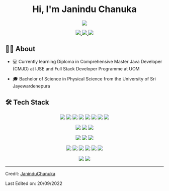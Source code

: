 <h1 align="center">Hi, I'm Janindu Chanuka</h1>
<p align="center">
 <a><img src="https://readme-typing-svg.herokuapp.com?lines=Computer+Science+Student;Web+Developer;Programming+Enthusiastic;Always%20learning%20new%20things&center=true&width=380&height=45"></a></p>
<p align="center">
<a href="mailto:mkjchanuka@gmail.com" rel="nofollow">
<img src="https://img.shields.io/badge/Gmail-D14836?style=for-the-badge&logo=gmail&logoColor=white">
</a>
<a href="https://www.linkedin.com/in/janindu-chanuka/" rel="nofollow">
<img src="https://img.shields.io/badge/linkedin-%230077B5.svg?style=for-the-badge&logo=linkedin&logoColor=white">
</a>
<a href="#" rel="nofollow">
<img src="https://img.shields.io/badge/Twitter-%231DA1F2.svg?style=for-the-badge&logo=Twitter&logoColor=white">
</a>
</p>

<h2>👨‍💻 About </h2>

- 💻 Currently learning Diploma in Comprehensive Master Java Developer (CMJD) at IJSE and Full Stack Developer Programme at UOM

- 🎓 Bachelor of Science in Physical Science from the University of Sri Jayewardenepura

<h2>🛠️ Tech Stack </h2>
<p align="center">
<img src="https://img.shields.io/badge/python-3670A0?style=for-the-badge&logo=python&logoColor=ffdd54&">
<img src="https://img.shields.io/badge/java-%23ED8B00.svg?style=for-the-badge&logo=data:image/png;base64,iVBORw0KGgoAAAANSUhEUgAAAA4AAAAOCAYAAAAfSC3RAAAABmJLR0QA/wD/AP+gvaeTAAABCUlEQVQokZXSsU6UURAF4G9YjNog0SxqJLZb2hIbGxpjQUHBC/AE2vkIBAoqCxofwc7GjoRIAoU1UhEg0hIoNiHHwlss7L8bmeQmNzNz5pwzGaZEkodJqqs2Mw2INSx0FWYnMPXwGfM4TfKiqn79D+MWXuEH3t0FTWTEBQ7wB/0JPWMy55L0kywn6SVZafmFZmFcapL3OMEnvMFHPEuyiAG2O4FV9R1fEFxi2KSe4yX2p3ncxE4b+gC/2/+wqo7HGJM8SfIWV9jDHK5xhJtmoXMpG0m+Jnl+J99Psp5kdfSKaqRhFh+w5N+1DBv7GXbxGqdV9fMWcAQ8aAt52t4jPMa3qjrqlHuf+As+xG1z9SBNwAAAAABJRU5ErkJggg==">
<img src="https://img.shields.io/badge/javascript-%23323330.svg?style=for-the-badge&logo=javascript&logoColor=%23F7DF1E">
<img src="https://img.shields.io/badge/html5-%23E34F26.svg?style=for-the-badge&logo=html5&logoColor=white">
<img src="https://img.shields.io/badge/css3-%231572B6.svg?style=for-the-badge&logo=css3&logoColor=white">
<img src="https://img.shields.io/badge/c-%2300599C.svg?style=for-the-badge&logo=c&logoColor=white">
<img src="https://img.shields.io/badge/c++-%2300599C.svg?style=for-the-badge&logo=c%2B%2B&logoColor=white">
<img src="https://img.shields.io/badge/SQL%20-%23025E8C.svg?style=for-the-badge&logo=amazon-dynamodb&logoColor=white"></a>
</p>
<p align="center">
<img src="https://img.shields.io/badge/angular-%23DD0031.svg?style=for-the-badge&logo=angular&logoColor=white">
<img src="https://img.shields.io/badge/jquery-%230769AD.svg?style=for-the-badge&logo=jquery&logoColor=white">
<img src="https://img.shields.io/badge/bootstrap-%23563D7C.svg?style=for-the-badge&logo=bootstrap&logoColor=white">
</p>
<p align="center">
<img src="https://img.shields.io/badge/vercel-%23000000.svg?style=for-the-badge&logo=vercel&logoColor=white">
<img src="https://img.shields.io/badge/mysql-%2300f.svg?style=for-the-badge&logo=mysql&logoColor=white">
<img src="https://img.shields.io/badge/GitHub%20Pages-%23327FC7.svg?style=for-the-badge&logo=github&logoColor=white">
</p>
<p align="center">
<img src="https://img.shields.io/badge/Visual%20Studio-5C2D91.svg?style=for-the-badge&logo=visual-studio&logoColor=white">
<img src="https://img.shields.io/badge/Atom-%2366595C.svg?style=for-the-badge&logo=atom&logoColor=white">
<img src="https://img.shields.io/badge/NetBeansIDE-1B6AC6.svg?style=for-the-badge&logo=apache-netbeans-ide&logoColor=white">
<img src="https://img.shields.io/badge/IntelliJIDEA-000000.svg?style=for-the-badge&logo=intellij-idea&logoColor=white">
<img src="https://img.shields.io/badge/CodePen-white?style=for-the-badge&logo=codepen&logoColor=black">
<img src="https://img.shields.io/badge/Notepad++-90E59A.svg?style=for-the-badge&logo=notepad%2b%2b&logoColor=black">
</p>
<p align="center">
<img src="https://img.shields.io/badge/Microsoft_Office-D83B01?style=for-the-badge&logo=microsoft-office&logoColor=white">
<img src="https://img.shields.io/badge/adobe-%23FF0000.svg?style=for-the-badge&logo=adobe&logoColor=white">
</p>

----
Credit: [JaninduChanuka](https://github.com/JaninduChanuka)

Last Edited on: 20/09/2022



